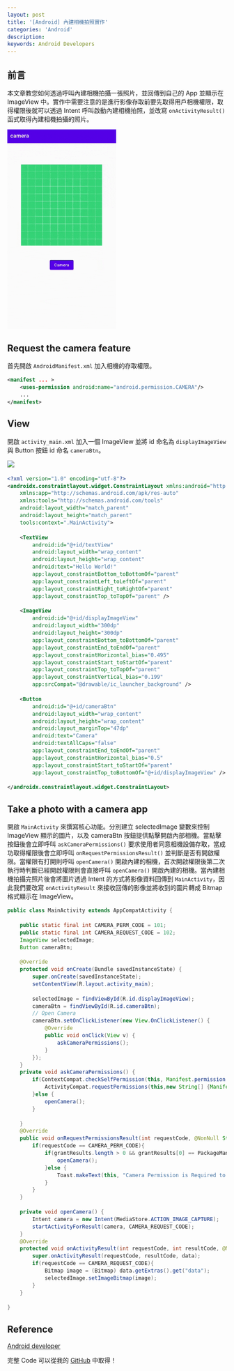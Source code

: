 ```yaml
---
layout: post
title: '[Android] 內建相機拍照實作'
categories: 'Android'
description: 
keywords: Android Developers
---
```


## 前言
本文章教您如何透過呼叫內建相機拍攝一張照片，並回傳到自己的 App 並顯示在 ImageView 中。實作中需要注意的是進行影像存取前要先取得用戶相機權限，取得權限後就可以透過 Intent 呼叫啟動內建相機拍照，並改寫 `onActivityResult()` 函式取得內建相機拍攝的照片。

<img src="/images/posts/android/2021/img1100308-1.gif" width="250px">

## Request the camera feature
首先開啟 `AndroidManifest.xml` 加入相機的存取權限。

```xml
<manifest ... >
    <uses-permission android:name="android.permission.CAMERA"/>
    ...
</manifest>
```

## View
開啟 `activity_main.xml` 加入一個 ImageView 並將 id 命名為 `displayImageView` 與 Button 按鈕 id 命名 `cameraBtn`。

![](https://i.imgur.com/TmNCpD1.png)

```xml
<?xml version="1.0" encoding="utf-8"?>
<androidx.constraintlayout.widget.ConstraintLayout xmlns:android="http://schemas.android.com/apk/res/android"
    xmlns:app="http://schemas.android.com/apk/res-auto"
    xmlns:tools="http://schemas.android.com/tools"
    android:layout_width="match_parent"
    android:layout_height="match_parent"
    tools:context=".MainActivity">

    <TextView
        android:id="@+id/textView"
        android:layout_width="wrap_content"
        android:layout_height="wrap_content"
        android:text="Hello World!"
        app:layout_constraintBottom_toBottomOf="parent"
        app:layout_constraintLeft_toLeftOf="parent"
        app:layout_constraintRight_toRightOf="parent"
        app:layout_constraintTop_toTopOf="parent" />

    <ImageView
        android:id="@+id/displayImageView"
        android:layout_width="300dp"
        android:layout_height="300dp"
        app:layout_constraintBottom_toBottomOf="parent"
        app:layout_constraintEnd_toEndOf="parent"
        app:layout_constraintHorizontal_bias="0.495"
        app:layout_constraintStart_toStartOf="parent"
        app:layout_constraintTop_toTopOf="parent"
        app:layout_constraintVertical_bias="0.199"
        app:srcCompat="@drawable/ic_launcher_background" />

    <Button
        android:id="@+id/cameraBtn"
        android:layout_width="wrap_content"
        android:layout_height="wrap_content"
        android:layout_marginTop="47dp"
        android:text="Camera"
        android:textAllCaps="false"
        app:layout_constraintEnd_toEndOf="parent"
        app:layout_constraintHorizontal_bias="0.5"
        app:layout_constraintStart_toStartOf="parent"
        app:layout_constraintTop_toBottomOf="@+id/displayImageView" />

</androidx.constraintlayout.widget.ConstraintLayout>
```


## Take a photo with a camera app
開啟 `MainActivity` 來撰寫核心功能。分別建立 selectedImage 變數來控制 ImageView 顯示的圖片，以及 cameraBtn 按鈕提供點擊開啟內部相機。當點擊按鈕後會立即呼叫 `askCameraPermissions()` 要求使用者同意相機設備存取，當成功取得權限後會立即呼叫 `onRequestPermissionsResult()` 並判斷是否有開啟權限。當權限有打開則呼叫 `openCamera()` 開啟內建的相機，首次開啟權限後第二次執行時判斷已經開啟權限則會直接呼叫 `openCamera()` 開啟內建的相機。當內建相機拍攝完照片後會將圖片透過 Intent 的方式將影像資料回傳到 `MainActivity`，因此我們要改寫 `onActivityResult` 來接收回傳的影像並將收到的圖片轉成 Bitmap 格式顯示在 ImageView。

```java
public class MainActivity extends AppCompatActivity {

    public static final int CAMERA_PERM_CODE = 101;
    public static final int CAMERA_REQUEST_CODE = 102;
    ImageView selectedImage;
    Button cameraBtn;

    @Override
    protected void onCreate(Bundle savedInstanceState) {
        super.onCreate(savedInstanceState);
        setContentView(R.layout.activity_main);

        selectedImage = findViewById(R.id.displayImageView);
        cameraBtn = findViewById(R.id.cameraBtn);
        // Open Camera
        cameraBtn.setOnClickListener(new View.OnClickListener() {
            @Override
            public void onClick(View v) {
                askCameraPermissions();
            }
        });
    }
    private void askCameraPermissions() {
        if(ContextCompat.checkSelfPermission(this, Manifest.permission.CAMERA) != PackageManager.PERMISSION_GRANTED){
            ActivityCompat.requestPermissions(this,new String[] {Manifest.permission.CAMERA}, CAMERA_PERM_CODE);
        }else {
            openCamera();
        }

    }
    @Override
    public void onRequestPermissionsResult(int requestCode, @NonNull String[] permissions, @NonNull int[] grantResults) {
        if(requestCode == CAMERA_PERM_CODE){
            if(grantResults.length > 0 && grantResults[0] == PackageManager.PERMISSION_GRANTED){
                openCamera();
            }else {
                Toast.makeText(this, "Camera Permission is Required to Use camera.", Toast.LENGTH_SHORT).show();
            }
        }
    }

    private void openCamera() {
        Intent camera = new Intent(MediaStore.ACTION_IMAGE_CAPTURE);
        startActivityForResult(camera, CAMERA_REQUEST_CODE);
    }
    @Override
    protected void onActivityResult(int requestCode, int resultCode, @Nullable Intent data) {
        super.onActivityResult(requestCode, resultCode, data);
        if(requestCode == CAMERA_REQUEST_CODE){
            Bitmap image = (Bitmap) data.getExtras().get("data");
            selectedImage.setImageBitmap(image);
        }
    }

}
```

## Reference
[Android developer](https://developer.android.com/training/camera/photobasics)

完整 Code 可以從我的 [GitHub](https://github.com/1010code/android-take-photos) 中取得！